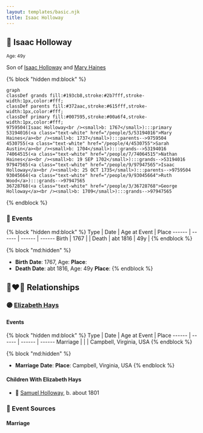 ```yaml
---
layout: templates/basic.njk
title: Isaac Holloway
---
```

## 🔵 Isaac Holloway
<small>Age: 49y</small>

Son of [Isaac Holloway](/people/9/97947565) and [Mary Haines](/people/5/53194016)

{% block "hidden md:block" %}
```mermaid
graph
classDef grands fill:#193cb8,stroke:#2b7fff,stroke-width:1px,color:#fff;
classDef parents fill:#372aac,stroke:#615fff,stroke-width:1px,color:#fff;
classDef primary fill:#007595,stroke:#00a6f4,stroke-width:1px,color:#fff;
9759504(Isaac Holloway<br /><small>b: 1767</small>):::primary
53194016(<a class="text-white" href="/people/5/53194016">Mary Haines</a><br /><small>b: 1737</small>):::parents-->9759504
4530755(<a class="text-white" href="/people/4/4530755">Sarah Austin</a><br /><small>b: 1704</small>):::grands-->53194016
74064515(<a class="text-white" href="/people/7/74064515">Nathan Haines</a><br /><small>b: 19 SEP 1702</small>):::grands-->53194016
97947565(<a class="text-white" href="/people/9/97947565">Isaac Holloway</a><br /><small>b: 25 OCT 1735</small>):::parents-->9759504
93045664(<a class="text-white" href="/people/9/93045664">Ruth Wood</a>):::grands-->97947565
36728768(<a class="text-white" href="/people/3/36728768">George Holloway</a><br /><small>b: 1709</small>):::grands-->97947565
```
{% endblock %}

### 📆 Events

{% block "hidden md:block" %}
Type | Date | Age at Event | Place
------ | ------ | ------ | ------
Birth | 1767 |  |
Death | abt 1816 | 49y |
{% endblock %}

{% block "md:hidden" %}
- **Birth**
**Date**: 1767, Age:
**Place**:
- **Death**
**Date**: abt 1816, Age: 49y
**Place**:
{% endblock %}

## 👩‍❤️‍👨 Relationships

### 🟣 [Elizabeth Hays](/people/8/83876909)

#### Events

{% block "hidden md:block" %}
Type | Date | Age at Event | Place
------ | ------ | ------ | ------
Marriage |  |  | Campbell, Virginia, USA
{% endblock %}

{% block "md:hidden" %}
- **Marriage**
**Date**:
**Place**: Campbell, Virginia, USA
{% endblock %}

#### Children With Elizabeth Hays
* 🔵 [Samuel Holloway](/people/6/61320261), b. about 1801
### 📰 Event Sources

#### <a id="event-family-0-event-0"></a> Marriage
